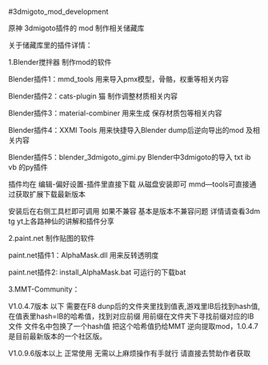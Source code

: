 #3dmigoto_mod_development

原神 3dmigoto插件的 mod 制作相关储藏库

关于储藏库里的插件详情：

1.Blender搅拌器 制作mod的软件

Blender插件1：mmd_tools   用来导入pmx模型，骨骼，权重等相关内容

Blender插件2：cats-plugin 猫  制作调整材质相关内容

Blender插件3：material-combiner   用来生成 保存材质包等相关内容

Blender插件4：XXMI Tools 用来快捷导入Blender dump后逆向导出的mod 及相关内容

Blender插件5：blender_3dmigoto_gimi.py Blender中3dmigoto的导入 txt ib vb 的py插件

插件均在 编辑-偏好设置-插件里直接下载 从磁盘安装即可  mmd—tools可直接通过获取扩展下载最新版本

安装后在右侧工具栏即可调用 如果不兼容 基本是版本不兼容问题 详情请查看3dm tg yt上各路神仙的讲解和插件分享



2.paint.net 制作贴图的软件

paint.net插件1：AlphaMask.dll   用来反转透明度

paint.net插件2: install_AlphaMask.bat 可运行的下载bat



3.MMT-Community：  

V1.0.4.7版本 以下 需要在F8 dunp后的文件夹里找到值表,游戏里IB后找到hash值,在值表里hash=IB的哈希值，找到对应前缀 用前缀在文件夹下寻找前缀对应的IB文件 文件名中包换了一个hash值 把这个哈希值扔给MMT 逆向提取mod，1.0.4.7是目前最新版本的一个社区版。

V1.0.9.6版本以上 正常使用 无需以上麻烦操作有手就行 请直接去赞助作者获取
